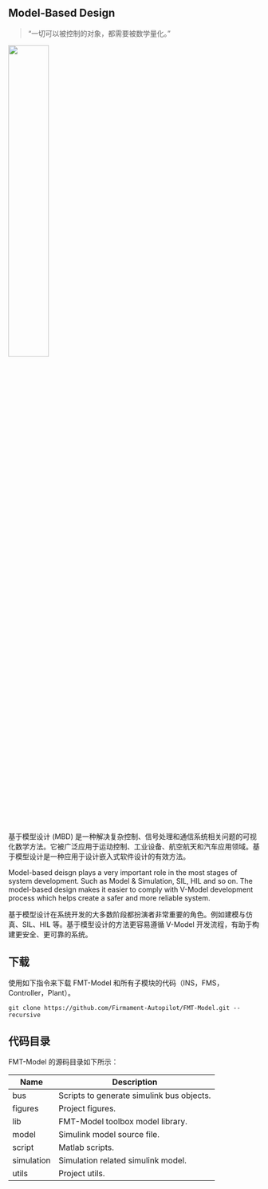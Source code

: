 
## Model-Based Design

> “一切可以被控制的对象，都需要被数学量化。”

<img src="figures/v_model.png" width="40%">

基于模型设计 (MBD) 是一种解决复杂控制、信号处理和通信系统相关问题的可视化数学方法。它被广泛应用于运动控制、工业设备、航空航天和汽车应用领域。基于模型设计是一种应用于设计嵌入式软件设计的有效方法。

Model-based deisgn plays a very important role in the most stages of system development. Such as Model & Simulation, SIL, HIL and so on. The model-based design makes it easier to comply with V-Model development process which helps create a safer and more reliable system.

基于模型设计在系统开发的大多数阶段都扮演者非常重要的角色。例如建模与仿真、SIL、HIL 等。基于模型设计的方法更容易遵循 V-Model 开发流程，有助于构建更安全、更可靠的系统。

## 下载
使用如下指令来下载 FMT-Model 和所有子模块的代码（INS，FMS，Controller，Plant）。
```
git clone https://github.com/Firmament-Autopilot/FMT-Model.git --recursive
```

## 代码目录

FMT-Model 的源码目录如下所示：

| Name          | Description                               |
| ------------- | ----------------------------------------- |
| bus           | Scripts to generate simulink bus objects. |
| figures       | Project figures.                          |
| lib           | FMT-Model toolbox model library.          |
| model         | Simulink model source file.               |
| script        | Matlab scripts.                           |
| simulation    | Simulation related simulink model.        |
| utils         | Project utils.                            |

